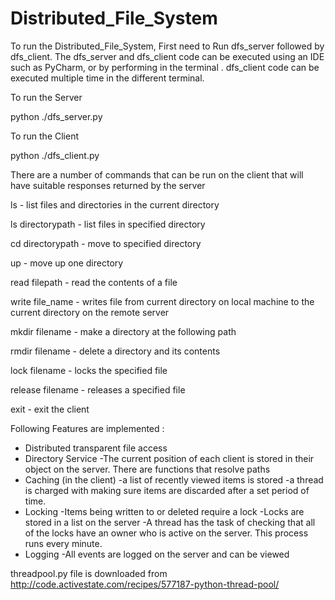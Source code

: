 ﻿# Distributed_File_System

To run the Distributed_File_System, First need to Run dfs_server followed by dfs_client. The dfs_server and dfs_client code can be executed using an IDE such as PyCharm, or by performing in the terminal . dfs_client code can be executed multiple time in the different terminal.

To run the Server

python ./dfs_server.py

To run the Client

python ./dfs_client.py

There are a number of commands that can be run on the client that will have suitable responses returned by the server

ls - list files and directories in the current directory

ls directorypath 	- list files in specified directory

cd directorypath	 - move to specified directory

up			 - move up one directory

read filepath 		- read the contents of a file

write file_name 	- writes file from current directory on local machine to the current directory on the remote server

mkdir filename       	 - make a directory at the following path

rmdir filename 		- delete a directory and its contents

lock filename		 - locks the specified file

release filename 	- releases a specified file

exit 			- exit the client

Following Features are implemented :

+ Distributed transparent file access
+ Directory Service
    -The current position of each client is stored in their object on the server. There are functions that resolve paths
+ Caching (in the client)
    -a list of recently viewed items is stored
    -a thread is charged with making sure items are discarded after a set  period of time.
+ Locking
    -Items being written to or deleted require a lock
    -Locks are stored in a list on the server
    -A thread has the task of checking that all of the locks have an owner who is active on the server. This process runs every minute.
+ Logging
    -All events are logged on the server and can be viewed


threadpool.py file is downloaded from 
 http://code.activestate.com/recipes/577187-python-thread-pool/
